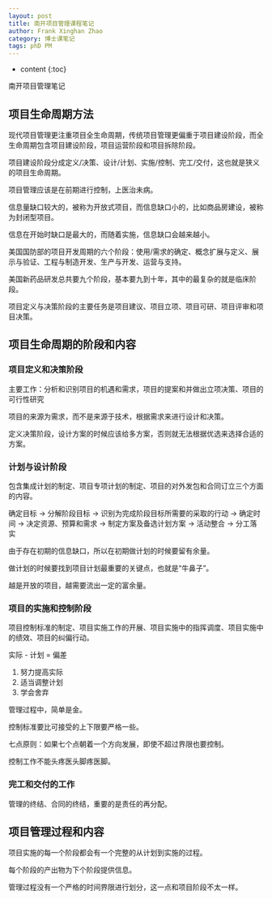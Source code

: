 ```yaml
---
layout: post
title: 南开项目管理课程笔记
author: Frank Xinghan Zhao
category: 博士课笔记
tags: phD PM
---
```


* content
{:toc}


南开项目管理笔记







## 项目生命周期方法

现代项目管理更注重项目全生命周期，传统项目管理更偏重于项目建设阶段，而全生命周期包含项目建设阶段，项目运营阶段和项目拆除阶段。

项目建设阶段分成定义/决策、设计/计划、实施/控制、完工/交付，这也就是狭义的项目生命周期。

项目管理应该是在前期进行控制，上医治未病。

信息量缺口较大的，被称为开放式项目，而信息缺口小的，比如商品房建设，被称为封闭型项目。

信息在开始时缺口是最大的，而随着实施，信息缺口会越来越小。

美国国防部的项目开发周期的六个阶段：使用/需求的确定、概念扩展与定义、展示与验证、工程与制造开发、生产与开发、运营与支持。

美国新药品研发总共要九个阶段，基本要九到十年，其中的最复杂的就是临床阶段。

项目定义与决策阶段的主要任务是项目建议、项目立项、项目可研、项目评审和项目决策。

## 项目生命周期的阶段和内容

### 项目定义和决策阶段

主要工作：分析和识别项目的机遇和需求，项目的提案和并做出立项决策、项目的可行性研究

项目的来源为需求，而不是来源于技术，根据需求来进行设计和决策。

定义决策阶段，设计方案的时候应该给多方案，否则就无法根据优选来选择合适的方案。

### 计划与设计阶段

包含集成计划的制定、项目专项计划的制定、项目的对外发包和合同订立三个方面的内容。

确定目标 -> 分解阶段目标 -> 识别为完成阶段目标所需要的采取的行动  -> 确定时间 -> 决定资源、预算和需求 -> 制定方案及备选计划方案 -> 活动整合 -> 分工落实

由于存在初期的信息缺口，所以在初期做计划的时候要留有余量。

做计划的时候要找到项目计划最重要的关键点，也就是“牛鼻子”。

越是开放的项目，越需要流出一定的富余量。

### 项目的实施和控制阶段

项目控制标准的制定、项目实施工作的开展、项目实施中的指挥调度、项目实施中的绩效、项目的纠偏行动。

实际 - 计划 = 偏差

1. 努力提高实际
2. 适当调整计划
3. 学会舍弃

管理过程中，简单是金。

控制标准要比可接受的上下限要严格一些。

七点原则：如果七个点朝着一个方向发展，即使不超过界限也要控制。

控制工作不能头疼医头脚疼医脚。

### 完工和交付的工作

管理的终结、合同的终结，重要的是责任的再分配。

## 项目管理过程和内容

项目实施的每一个阶段都会有一个完整的从计划到实施的过程。

每个阶段的产出物为下个阶段提供信息。

管理过程没有一个严格的时间界限进行划分，这一点和项目阶段不太一样。








